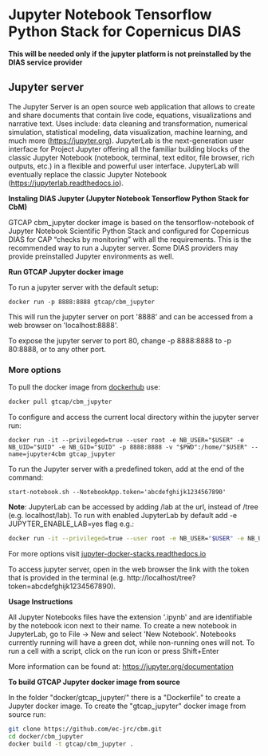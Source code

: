# Jupyter Notebook Tensorflow Python Stack for Copernicus DIAS

__This will be needed only if the jupyter platform is not preinstalled by the DIAS service provider__

## Jupyter server

The Jupyter Server is an open source web application that allows to create and share documents that contain live code, equations, visualizations and narrative text. Uses include: data cleaning and transformation, numerical simulation, statistical modeling, data visualization, machine learning, and much more (https://jupyter.org). JupyterLab is the next-generation user interface for Project Jupyter offering all the familiar building blocks of the classic Jupyter Notebook (notebook, terminal, text editor, file browser, rich outputs, etc.) in a flexible and powerful user interface. JupyterLab will eventually replace the classic Jupyter Notebook (https://jupyterlab.readthedocs.io).

**Instaling DIAS Jupyter (Jupyter Notebook Tensorflow Python Stack for CbM)**

GTCAP cbm_jupyter docker image is based on the tensorflow-notebook of Jupyter Notebook Scientific Python Stack and configured for Copernicus DIAS for CAP “checks by monitoring” with all the requirements. This is the recommended way to run a Jupyter server. Some DIAS providers may provide preinstalled Jupyter environments as well.

**Run GTCAP Jupyter docker image**

To run a jupyter server with the default setup:
```
docker run -p 8888:8888 gtcap/cbm_jupyter
```
This will run the jupyter server on port '8888' and can be accessed from a web browser on 'localhost:8888'.

To expose the jupyter server to port 80, change -p 8888:8888 to -p 80:8888, or to any other port.


### More options

To pull the docker image from [dockerhub](https://hub.docker.com/r/gtcap/cbm_jupyter) use:
```sh
docker pull gtcap/cbm_jupyter
```

To configure and access the current local directory within the jupyter server run:
```
docker run -it --privileged=true --user root -e NB_USER="$USER" -e NB_UID="$UID" -e NB_GID="$UID" -p 8888:8888 -v "$PWD":/home/"$USER" --name=jupyter4cbm gtcap_jupyter
```
<!-- $ -->

To run the Jupyter server with a predefined token, add at the end of the command:
```
start-notebook.sh --NotebookApp.token='abcdefghijk1234567890'
```

**Note**: JupyterLab can be accessed by adding /lab at the url, instead of /tree (e.g. localhost/lab).
To run with enabled JupyterLab by default add -e JUPYTER_ENABLE_LAB=yes flag e.g.:
```sh
docker run -it --privileged=true --user root -e NB_USER="$USER" -e NB_UID="$UID" -e NB_GID="$UID" -e JUPYTER_ENABLE_LAB=yes -p 8888:8888 -v "$PWD":/home/"$USER" --name=jupyter4cbm gtcap/cbm_jupyter
```
For more options visit [jupyter-docker-stacks.readthedocs.io](https://jupyter-docker-stacks.readthedocs.io/en/latest)

To access jupyter server, open in the web browser the link with the token that is provided in the terminal (e.g. http://localhost/tree?token=abcdefghijk1234567890).

**Usage Instructions**

All Jupyter Notebooks files have the extension '.ipynb' and are identifiable by the notebook icon next to their name.
To create a new notebook in JupyterLab, go to File -> New and select 'New Notebook'.
Notebooks currently running will have a green dot, while non-running ones will not.
To run a cell with a script, click on the run icon or press Shift+Enter

More information can be found at: https://jupyter.org/documentation

**To build GTCAP Jupyter docker image from source**

In the folder "docker/gtcap_jupyter/" there is a "Dockerfile" to create a Jupyter docker image.
To create the "gtcap_jupyter" docker image from source run:

```sh
git clone https://github.com/ec-jrc/cbm.git
cd docker/cbm_jupyter
docker build -t gtcap/cbm_jupyter .
```
